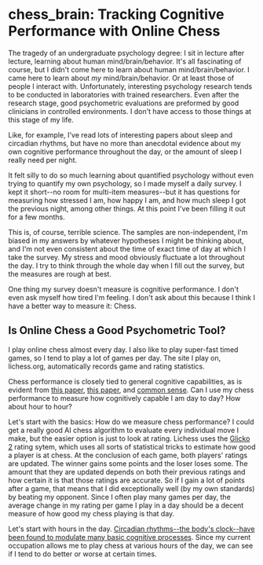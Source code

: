 # chess_brain: Tracking Cognitive Performance with Online Chess

The tragedy of an undergraduate psychology degree: I sit in lecture after lecture, learning about human mind/brain/behavior. It's all fascinating of course, but I didn't come here to learn about human mind/brain/behavior. I came here to learn about _my_ mind/brain/behavior. Or at least those of people I interact with. Unfortunately, interesting psychology research tends to be conducted in laboratories with trained researchers. Even after the research stage, good psychometric evaluations are preformed by good clinicians in controlled environments. I don't have access to those things at this stage of my life. 

Like, for example, I've read lots of interesting papers about sleep and circadian rhythms, but have no more than anecdotal evidence about my own cognitive performance throughout the day, or the amount of sleep I really need per night.

It felt silly to do so much learning about quantified psychology without even trying to quantify my own psychology, so I made myself a daily survey. I kept it short--no room for multi-item measures--but it has questions for measuring how stressed I am, how happy I am, and how much sleep I got the previous night, among other things. At this point I've been filling it out for a few months.

This is, of course, terrible science. The samples are non-independent, I'm biased in my answers by whatever hypotheses I might be thinking about, and I'm not even consistent about the time of exact time of day at which I take the survey. My stress and mood obviously fluctuate a lot throughout the day. I try to think through the whole day when I fill out the survey, but the measures are rough at best.

One thing my survey doesn't measure is cognitive performance. I don't even ask myself how tired I'm feeling. I don't ask about this because I think I have a better way to measure it: Chess.

## Is Online Chess a Good Psychometric Tool?

I play online chess almost every day. I also like to play super-fast timed games, so I tend to play a lot of games per day. The site I play on, lichess.org, automatically records game and rating statistics. 

Chess performance is closely tied to general cognitive capabilities, as is evident from [this paper](https://www.sciencedirect.com/science/article/abs/pii/S0160289616301593), [this paper](https://academic.oup.com/ej/advance-article/doi/10.1093/ej/ueab094/6445994), and [common sense](https://www.reddit.com/r/chess/comments/4tuz19/does_magnus_have_exceptional_intelligence/). Can I use my chess performance to measure how cognitively capable I am day to day? How about hour to hour? 

Let's start with the basics: How do we measure chess performance? I could get a really good AI chess algorithm to evaluate every individual move I make, but the easier option is just to look at rating. Lichess uses the [Glicko](http://www.glicko.net/glicko/glicko.pdf) [2](http://www.glicko.net/glicko/glicko2.pdf) rating sytem, which uses all sorts of statistical tricks to estimate how good a player is at chess. At the conclusion of each game, both players' ratings are updated. The winner gains some points and the loser loses some. The amount that they are updated depends on both their previous ratings and how certain it is that those ratings are accurate. So if I gain a lot of points after a game, that means that I did exceptionally well (by my own standards) by beating my opponent. Since I often play many games per day, the average change in my rating per game I play in a day should be a decent measure of how good my chess playing is that day.

Let's start with hours in the day. [Circadian rhythms--the body's clock--have been found to modulate many basic cognitive processes](https://www.dovepress.com/circadian-rhythms-in-cognitive-performance-implications-for-neuropsych-peer-reviewed-fulltext-article-CPT). Since my current occupation allows me to play chess at various hours of the day, we can see if I tend to do better or worse at certain times.



